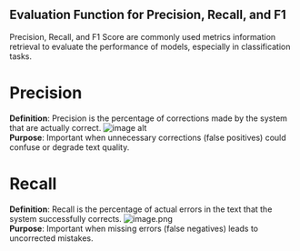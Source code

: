 ## Evaluation Function for Precision, Recall, and F1  
Precision, Recall, and F1 Score are commonly used metrics information retrieval to evaluate the performance of models, especially in classification tasks.  

# Precision
**Definition**: Precision is the percentage of corrections made by the system that are actually correct.
![image alt](https://github.com/SL6I/Text-Correction/blob/b9782b0223ecc585a681c05df0b78988d7dab499/Precision.png)  
**Purpose**: Important when unnecessary corrections (false positives) could confuse or degrade text quality.

# Recall  
**Definition**: Recall is the percentage of actual errors in the text that the system successfully corrects.
![image.png](https://github.com/SL6I/Text-Correction/blob/b9782b0223ecc585a681c05df0b78988d7dab499/Precision.png)      
**Purpose**: Important when missing errors (false negatives) leads to uncorrected mistakes.
